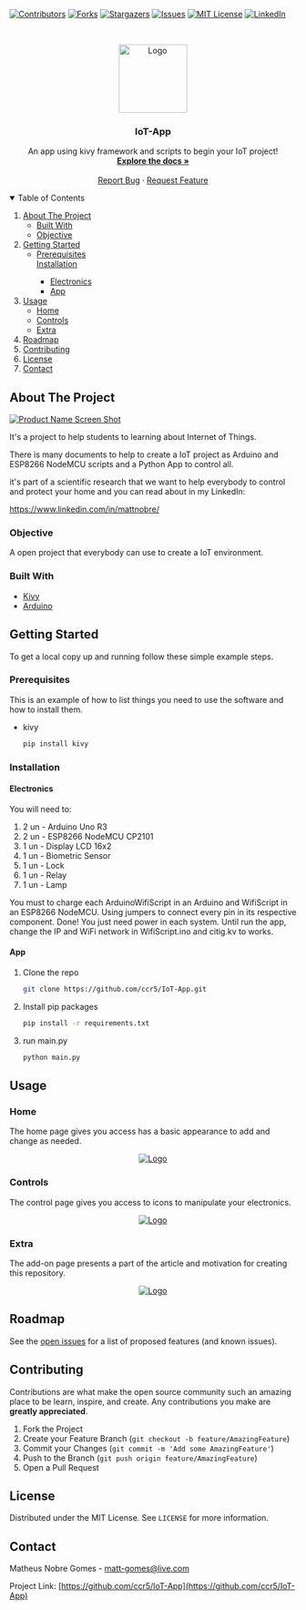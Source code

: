 [![Contributors][contributors-shield]][contributors-url]
[![Forks][forks-shield]][forks-url]
[![Stargazers][stars-shield]][stars-url]
[![Issues][issues-shield]][issues-url]
[![MIT License][license-shield]][license-url]
[![LinkedIn][linkedin-shield]][linkedin-url]


<!-- PROJECT LOGO -->
<br />
<p align="center">
  <a href="https://github.com/ccr5/IoT-App">
    <img src="images/logo.png" alt="Logo" width="120">
  </a>

  <h3 align="center">IoT-App</h3>

  <p align="center">
    An app using kivy framework and scripts to begin your IoT project!
    <br />
    <a href="https://github.com/ccr5/IoT-App"><strong>Explore the docs »</strong></a>
    <br />
    <br />
    <a href="https://github.com/ccr5/IoT-App/issues">Report Bug</a>
    ·
    <a href="https://github.com/ccr5/IoT-App/issues">Request Feature</a>
  </p>
</p>


<!-- TABLE OF CONTENTS -->
<details open="open">
  <summary>Table of Contents</summary>
  <ol>
    <li>
      <a href="#about-the-project">About The Project</a>
      <ul>
        <li><a href="#built-with">Built With</a></li>
        <li><a href="#objective">Objective</a></li>
      </ul>
    </li>
    <li>
      <a href="#getting-started">Getting Started</a>
      <ul>
        <li><a href="#prerequisites">Prerequisites</a></li>
        <a href="#installation">Installation</a>
        <ul>
            <li><a href="#electronics">Electronics</a></li>
            <li><a href="#app">App</a></li>
        </ul>
      </ul>
    </li>
    <li>
        <a href="#usage">Usage</a>
        <ul>
            <li><a href="#home">Home</a></li>
            <li><a href="#controls">Controls</a></li>
            <li><a href="#extra">Extra</a></li>
        </ul>
    </li>
    <li><a href="#roadmap">Roadmap</a></li>
    <li><a href="#contributing">Contributing</a></li>
    <li><a href="#license">License</a></li>
    <li><a href="#contact">Contact</a></li>
  </ol>
</details>



<!-- ABOUT THE PROJECT -->
## About The Project

[![Product Name Screen Shot][product-screenshot]](https://github.com/ccr5/IoT-App)

It's a project to help students to learning about Internet of Things.

There is many documents to help to create a IoT project as Arduino and ESP8266 NodeMCU scripts and a Python App to control all.

it's part of a scientific research that we want to help everybody to control and protect your home and you can read about in my LinkedIn: 

https://www.linkedin.com/in/mattnobre/ 

### Objective
A open project that everybody can use to create a IoT environment.

### Built With

* [Kivy](https://kivy.org)
* [Arduino](https://www.arduino.cc)



<!-- GETTING STARTED -->
## Getting Started

To get a local copy up and running follow these simple example steps.

### Prerequisites

This is an example of how to list things you need to use the software and how to install them.
* kivy
  ```sh
  pip install kivy
  ```

### Installation

#### Electronics

You will need to: 
1. 2 un - Arduino Uno R3
2. 2 un - ESP8266 NodeMCU CP2101
3. 1 un - Display LCD 16x2
4. 1 un - Biometric Sensor
5. 1 un - Lock
6. 1 un - Relay
7. 1 un - Lamp

You must to charge each ArduinoWifiScript in an Arduino and WifiScript in an ESP8266 NodeMCU. 
Using jumpers to connect every pin in its respective component. Done! You just need power in each system. 
Until run the app, change the IP and WiFi network in WifiScript.ino and citig.kv to works.

#### App

1. Clone the repo
   ```sh
   git clone https://github.com/ccr5/IoT-App.git
   ```
2. Install pip packages
   ```sh
   pip install -r requirements.txt
   ```
3. run main.py
   ```sh
   python main.py
   ```

<!-- USAGE EXAMPLES -->
## Usage

### Home

The home page gives you access has a basic appearance to add and change as needed.

<p align="center">
  <a href="https://github.com/ccr5/IoT-App">
    <img src="images/home.png" alt="Logo">
  </a>
</p>

### Controls

The control page gives you access to icons to manipulate your electronics.

<p align="center">
  <a href="https://github.com/ccr5/IoT-App">
    <img src="images/control.png" alt="Logo">
  </a>
</p>

### Extra

The add-on page presents a part of the article and motivation for creating this repository.

<p align="center">
  <a href="https://github.com/ccr5/IoT-App">
    <img src="images/extra.png" alt="Logo">
  </a>
</p>

<!-- ROADMAP -->
## Roadmap

See the [open issues](https://github.com/ccr5/IoT-App/issues) for a list of proposed features (and known issues).


<!-- CONTRIBUTING -->
## Contributing

Contributions are what make the open source community such an amazing place to be learn, inspire, and create. Any contributions you make are **greatly appreciated**.

1. Fork the Project
2. Create your Feature Branch (`git checkout -b feature/AmazingFeature`)
3. Commit your Changes (`git commit -m 'Add some AmazingFeature'`)
4. Push to the Branch (`git push origin feature/AmazingFeature`)
5. Open a Pull Request



<!-- LICENSE -->
## License

Distributed under the MIT License. See `LICENSE` for more information.



<!-- CONTACT -->
## Contact

Matheus Nobre Gomes - matt-gomes@live.com

Project Link: [https://github.com/ccr5/IoT-App](https://github.com/ccr5/IoT-App)


<!-- MARKDOWN LINKS & IMAGES -->
<!-- https://www.markdownguide.org/basic-syntax/#reference-style-links -->
[contributors-shield]: https://img.shields.io/github/contributors/ccr5/IoT-App.svg?style=for-the-badge
[contributors-url]: https://github.com/ccr5/IoT-App/graphs/contributors
[forks-shield]: https://img.shields.io/github/forks/ccr5/IoT-App.svg?style=for-the-badge
[forks-url]: https://github.com/ccr5/IoT-App/network/members
[stars-shield]: https://img.shields.io/github/stars/ccr5/IoT-App.svg?style=for-the-badge
[stars-url]: https://github.com/ccr5/IoT-App/stargazers
[issues-shield]: https://img.shields.io/github/issues/ccr5/IoT-App.svg?style=for-the-badge
[issues-url]: https://github.com/ccr5/IoT-App/issues
[license-shield]: https://img.shields.io/github/license/ccr5/IoT-App.svg?style=for-the-badge
[license-url]: https://github.com/ccr5/IoT-App/blob/master/LICENSE.txt
[linkedin-shield]: https://img.shields.io/badge/-LinkedIn-black.svg?style=for-the-badge&logo=linkedin&colorB=555
[linkedin-url]: https://linkedin.com/in/mattnobre
[product-screenshot]: images/home.png
